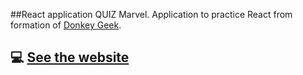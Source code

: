 ##React application QUIZ Marvel.
Application to practice React from formation of [Donkey Geek](https://donkeygeek.com/).
## :computer: [See the website](https://marvel-quiz-a9ddc.firebaseapp.com/)


